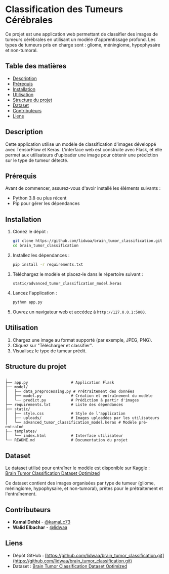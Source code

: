 # Classification des Tumeurs Cérébrales

Ce projet est une application web permettant de classifier des images de tumeurs cérébrales en utilisant un modèle d'apprentissage profond. Les types de tumeurs pris en charge sont : gliome, méningiome, hypophysaire et non-tumoral.

## Table des matières

- [Description](#description)
- [Prérequis](#prérequis)
- [Installation](#installation)
- [Utilisation](#utilisation)
- [Structure du projet](#structure-du-projet)
- [Dataset](#dataset)
- [Contributeurs](#contributeurs)
- [Liens](#liens)

## Description

Cette application utilise un modèle de classification d'images développé avec TensorFlow et Keras. L'interface web est construite avec Flask, et elle permet aux utilisateurs d'uploader une image pour obtenir une prédiction sur le type de tumeur détecté.

## Prérequis

Avant de commencer, assurez-vous d'avoir installé les éléments suivants :

- Python 3.8 ou plus récent
- Pip pour gérer les dépendances

## Installation

1. Clonez le dépôt :
   ```bash
   git clone https://github.com/lidwaa/brain_tumor_classification.git
   cd brain_tumor_classification
   ```

2. Installez les dépendances :
   ```bash
   pip install -r requirements.txt
   ```

3. Téléchargez le modèle et placez-le dans le répertoire suivant :
   ```
   static/advanced_tumor_classification_model.keras
   ```

4. Lancez l'application :
   ```bash
   python app.py
   ```

5. Ouvrez un navigateur web et accédez à `http://127.0.0.1:5000`.

## Utilisation

1. Chargez une image au format supporté (par exemple, JPEG, PNG).
2. Cliquez sur "Télécharger et classifier".
3. Visualisez le type de tumeur prédit.

## Structure du projet

```
.
├── app.py                   # Application Flask
├── model/
│   ├── data_preprocessing.py # Prétraitement des données
│   ├── model.py             # Création et entraînement du modèle
│   └── predict.py           # Prédiction à partir d'images
├── requirements.txt         # Liste des dépendances
├── static/
│   ├── style.css            # Style de l'application
│   ├── uploads/             # Images uploadées par les utilisateurs
│   └── advanced_tumor_classification_model.keras # Modèle pré-entraîné
├── templates/
│   └── index.html           # Interface utilisateur
└── README.md                # Documentation du projet
```

## Dataset

Le dataset utilisé pour entraîner le modèle est disponible sur Kaggle :  
[Brain Tumor Classification Dataset Optimized](https://www.kaggle.com/datasets/kamaldehbi/brain-tumor-classification-dataset-optimized/data)

Ce dataset contient des images organisées par type de tumeur (gliome, méningiome, hypophysaire, et non-tumoral), prêtes pour le prétraitement et l'entraînement.

## Contributeurs

- **Kamal Dehbi** - [@kamaLc73](https://github.com/kamaLc73)  
- **Walid Elbachar** - [@lidwaa](https://github.com/lidwaa)

## Liens

- Dépôt GitHub : [https://github.com/lidwaa/brain_tumor_classification.git](https://github.com/lidwaa/brain_tumor_classification.git)  
- Dataset : [Brain Tumor Classification Dataset Optimized](https://www.kaggle.com/datasets/kamaldehbi/brain-tumor-classification-dataset-optimized/data)
